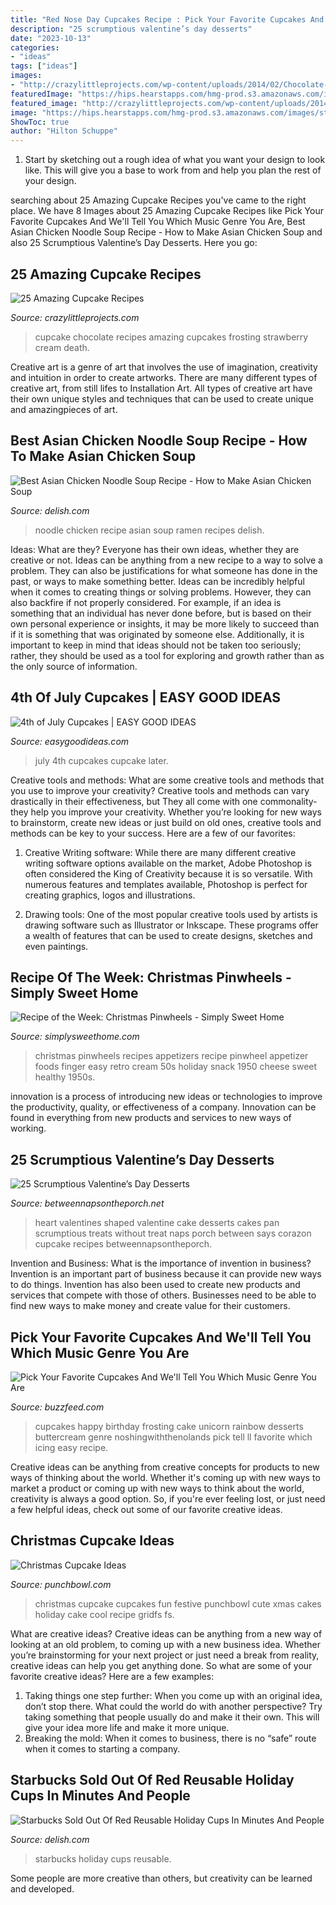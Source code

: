 ```yaml
---
title: "Red Nose Day Cupcakes Recipe : Pick Your Favorite Cupcakes And We&#039;ll Tell You Which Music Genre You Are"
description: "25 scrumptious valentine’s day desserts"
date: "2023-10-13"
categories:
- "ideas"
tags: ["ideas"]
images:
- "http://crazylittleprojects.com/wp-content/uploads/2014/02/Chocolate-Sour-Cream-Cupcake-Frosting-683x1024.jpg"
featuredImage: "https://hips.hearstapps.com/hmg-prod.s3.amazonaws.com/images/starbucks-holiday-2018-cups-3-1541012398.jpg?crop=1.00xw:0.752xh;0,0.228xh&amp;resize=1200:*"
featured_image: "http://crazylittleprojects.com/wp-content/uploads/2014/02/Chocolate-Sour-Cream-Cupcake-Frosting-683x1024.jpg"
image: "https://hips.hearstapps.com/hmg-prod.s3.amazonaws.com/images/starbucks-holiday-2018-cups-3-1541012398.jpg?crop=1.00xw:0.752xh;0,0.228xh&amp;resize=1200:*"
ShowToc: true
author: "Hilton Schuppe"
---
```



1. Start by sketching out a rough idea of what you want your design to look like. This will give you a base to work from and help you plan the rest of your design.

	

		
searching about 25 Amazing Cupcake Recipes you've came to the right place. We have 8 Images about 25 Amazing Cupcake Recipes like Pick Your Favorite Cupcakes And We&#039;ll Tell You Which Music Genre You Are, Best Asian Chicken Noodle Soup Recipe - How to Make Asian Chicken Soup and also 25 Scrumptious Valentine’s Day Desserts. Here you go:
		
    
## 25 Amazing Cupcake Recipes

<img loading=lazy src="http://crazylittleprojects.com/wp-content/uploads/2014/02/Chocolate-Sour-Cream-Cupcake-Frosting-683x1024.jpg" onerror="this.onerror=null;this.src='https://tse3.mm.bing.net/th?id=OIP.wkpNLrO3JETd4-LZbf2GiAHaLG&amp;pid=15.1';" alt="25 Amazing Cupcake Recipes">

_Source: crazylittleprojects.com_

>cupcake chocolate recipes amazing cupcakes frosting strawberry cream death. 

	

Creative art is a genre of art that involves the use of imagination, creativity and intuition in order to create artworks. There are many different types of creative art, from still lifes to Installation Art. All types of creative art have their own unique styles and techniques that can be used to create unique and amazingpieces of art.

    
## Best Asian Chicken Noodle Soup Recipe - How To Make Asian Chicken Soup

<img loading=lazy src="http://del.h-cdn.co/assets/16/39/1474917402-delish-ramen-chicken-noodle.jpg" onerror="this.onerror=null;this.src='https://tse4.mm.bing.net/th?id=OIP.cxO9hJjzolhqZOYcBpCjLgHaLH&amp;pid=15.1';" alt="Best Asian Chicken Noodle Soup Recipe - How to Make Asian Chicken Soup">

_Source: delish.com_

>noodle chicken recipe asian soup ramen recipes delish. 

	

Ideas: What are they?
Everyone has their own ideas, whether they are creative or not. Ideas can be anything from a new recipe to a way to solve a problem. They can also be justifications for what someone has done in the past, or ways to make something better. 
Ideas can be incredibly helpful when it comes to creating things or solving problems. However, they can also backfire if not properly considered. For example, if an idea is something that an individual has never done before, but is based on their own personal experience or insights, it may be more likely to succeed than if it is something that was originated by someone else. Additionally, it is important to keep in mind that ideas should not be taken too seriously; rather, they should be used as a tool for exploring and growth rather than as the only source of information.

    
## 4th Of July Cupcakes | EASY GOOD IDEAS

<img loading=lazy src="https://easygoodideas.com/wp-content/uploads/2018/06/4th-of-July-Cupcakes-1.jpg" onerror="this.onerror=null;this.src='https://tse4.mm.bing.net/th?id=OIP.4CgOfQKkhlY3f8NBSo3iwwHaLG&amp;pid=15.1';" alt="4th of July Cupcakes | EASY GOOD IDEAS">

_Source: easygoodideas.com_

>july 4th cupcakes cupcake later. 

	

Creative tools and methods: What are some creative tools and methods that you use to improve your creativity?
Creative tools and methods can vary drastically in their effectiveness, but They all come with one commonality- they help you improve your creativity. Whether you’re looking for new ways to brainstorm, create new ideas or just build on old ones, creative tools and methods can be key to your success. Here are a few of our favorites: 
1. Creative Writing software: While there are many different creative writing software options available on the market, Adobe Photoshop is often considered the King of Creativity because it is so versatile. With numerous features and templates available, Photoshop is perfect for creating graphics, logos and illustrations.

2. Drawing tools: One of the most popular creative tools used by artists is drawing software such as Illustrator or Inkscape. These programs offer a wealth of features that can be used to create designs, sketches and even paintings.

    
## Recipe Of The Week: Christmas Pinwheels - Simply Sweet Home

<img loading=lazy src="http://1.bp.blogspot.com/_POUUJCzR6mo/R07bNVEP01I/AAAAAAAAARE/Rns_N1wgRdU/s400/appetizer01.jpg" onerror="this.onerror=null;this.src='https://tse1.mm.bing.net/th?id=OIP.RxYuEeB2UCdcJRxyNZhOVQHaHa&amp;pid=15.1';" alt="Recipe of the Week: Christmas Pinwheels - Simply Sweet Home">

_Source: simplysweethome.com_

>christmas pinwheels recipes appetizers recipe pinwheel appetizer foods finger easy retro cream 50s holiday snack 1950 cheese sweet healthy 1950s. 

	

innovation is a process of introducing new ideas or technologies to improve the productivity, quality, or effectiveness of a company. Innovation can be found in everything from new products and services to new ways of working. 

    
## 25 Scrumptious Valentine’s Day Desserts

<img loading=lazy src="https://betweennapsontheporch.net/wp-content/uploads/2014/01/Make-a-Heart-Shaped-Cake-for-Valentines-Day-without-a-Heart-Pan.jpg" onerror="this.onerror=null;this.src='https://tse2.mm.bing.net/th?id=OIP._F0BVNvMswiTPzS5_2R5nwHaLT&amp;pid=15.1';" alt="25 Scrumptious Valentine’s Day Desserts">

_Source: betweennapsontheporch.net_

>heart valentines shaped valentine cake desserts cakes pan scrumptious treats without treat naps porch between says corazon cupcake recipes betweennapsontheporch. 

	

Invention and Business: What is the importance of invention in business?
Invention is an important part of business because it can provide new ways to do things. Invention has also been used to create new products and services that compete with those of others. Businesses need to be able to find new ways to make money and create value for their customers.

    
## Pick Your Favorite Cupcakes And We&#039;ll Tell You Which Music Genre You Are

<img loading=lazy src="https://noshingwiththenolands.com/wp-content/uploads/2017/02/Happy-Birthday-Cupcakes_-Custom.jpg" onerror="this.onerror=null;this.src='https://tse3.mm.bing.net/th?id=OIP.nzE-ryQiYTJDU7QeeB8ozQHaLH&amp;pid=15.1';" alt="Pick Your Favorite Cupcakes And We&#039;ll Tell You Which Music Genre You Are">

_Source: buzzfeed.com_

>cupcakes happy birthday frosting cake unicorn rainbow desserts buttercream genre noshingwiththenolands pick tell ll favorite which icing easy recipe. 

	

Creative ideas can be anything from creative concepts for products to new ways of thinking about the world. Whether it's coming up with new ways to market a product or coming up with new ways to think about the world, creativity is always a good option. So, if you're ever feeling lost, or just need a few helpful ideas, check out some of our favorite creative ideas.

    
## Christmas Cupcake Ideas

<img loading=lazy src="http://www.punchbowl.com/gridfs/fs/4edf8f6b14f09227ce000ca9-1323274093" onerror="this.onerror=null;this.src='https://tse1.mm.bing.net/th?id=OIP.ySsWojCe_Lm6-egX3CRyRwHaLH&amp;pid=15.1';" alt="Christmas Cupcake Ideas">

_Source: punchbowl.com_

>christmas cupcake cupcakes fun festive punchbowl cute xmas cakes holiday cake cool recipe gridfs fs. 

	

What are creative ideas?
Creative ideas can be anything from a new way of looking at an old problem, to coming up with a new business idea. Whether you’re brainstorming for your next project or just need a break from reality, creative ideas can help you get anything done. So what are some of your favorite creative ideas? Here are a few examples: 
1) Taking things one step further: When you come up with an original idea, don’t stop there. What could the world do with another perspective? Try taking something that people usually do and make it their own. This will give your idea more life and make it more unique. 
2) Breaking the mold: When it comes to business, there is no “safe” route when it comes to starting a company.

    
## Starbucks Sold Out Of Red Reusable Holiday Cups In Minutes And People

<img loading=lazy src="https://hips.hearstapps.com/hmg-prod.s3.amazonaws.com/images/starbucks-holiday-2018-cups-3-1541012398.jpg?crop=1.00xw:0.752xh;0,0.228xh&amp;resize=1200:*" onerror="this.onerror=null;this.src='https://tse4.mm.bing.net/th?id=OIP.7BLl617QQ4NJUix5PIVa_gHaDt&amp;pid=15.1';" alt="Starbucks Sold Out Of Red Reusable Holiday Cups In Minutes And People">

_Source: delish.com_

>starbucks holiday cups reusable. 

	

Some people are more creative than others, but creativity can be learned and developed.

